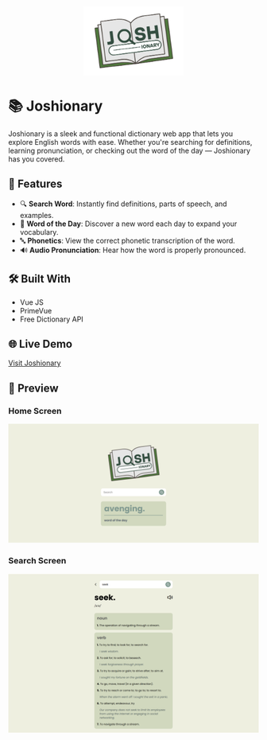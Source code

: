 <div align="center">
  <img src="src/assets/joshionary-logo.png" alt="Joshionary Logo" width="200"/>
</div>

# 📚 Joshionary

Joshionary is a sleek and functional dictionary web app that lets you explore English words with ease. Whether you're searching for definitions, learning pronunciation, or checking out the word of the day — Joshionary has you covered.

## 🚀 Features

- 🔍 **Search Word**: Instantly find definitions, parts of speech, and examples.
- 📅 **Word of the Day**: Discover a new word each day to expand your vocabulary.
- 🔤 **Phonetics**: View the correct phonetic transcription of the word.
- 🔊 **Audio Pronunciation**: Hear how the word is properly pronounced.

## 🛠️ Built With

- Vue JS  
- PrimeVue
- Free Dictionary API

## 🌐 Live Demo

[Visit Joshionary](joshionary.vercel.app)

## 📸 Preview

### Home Screen
![Home Screen](public/screenshots/1.png)

### Search Screen
![Search Screen](public/screenshots/2.png)